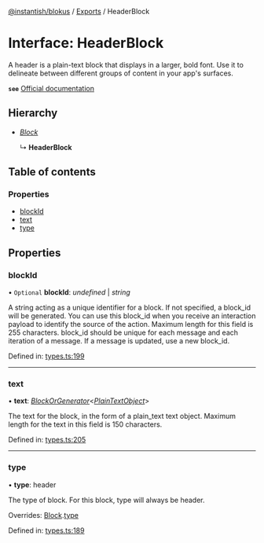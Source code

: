[@instantish/blokus](../README.md) / [Exports](../modules.md) / HeaderBlock

# Interface: HeaderBlock

A header is a plain-text block that displays in a larger, bold font. Use it
to delineate between different groups of content in your app's surfaces.

**`see`** [Official documentation](https://api.slack.com/reference/block-kit/blocks#header)

## Hierarchy

* [*Block*](block.md)

  ↳ **HeaderBlock**

## Table of contents

### Properties

- [blockId](headerblock.md#blockid)
- [text](headerblock.md#text)
- [type](headerblock.md#type)

## Properties

### blockId

• `Optional` **blockId**: *undefined* \| *string*

A string acting as a unique identifier for a block. If not specified, a
block_id will be generated. You can use this block_id when you receive an
interaction payload to identify the source of the action. Maximum length
for this field is 255 characters. block_id should be unique for each
message and each iteration of a message. If a message is updated, use a
new block_id.

Defined in: [types.ts:199](https://github.com/instantish/blokus/blob/f10405c/src/types.ts#L199)

___

### text

• **text**: [*BlockOrGenerator*](../modules.md#blockorgenerator)<[*PlainTextObject*](plaintextobject.md)\>

The text for the block, in the form of a plain_text text object.
Maximum length for the text in this field is 150 characters.

Defined in: [types.ts:205](https://github.com/instantish/blokus/blob/f10405c/src/types.ts#L205)

___

### type

• **type**: header

The type of block. For this block, type will always be header.

Overrides: [Block](block.md).[type](block.md#type)

Defined in: [types.ts:189](https://github.com/instantish/blokus/blob/f10405c/src/types.ts#L189)
